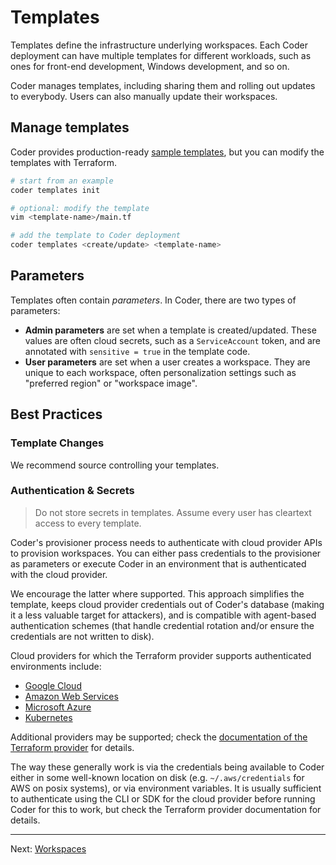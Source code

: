 # Templates

Templates define the infrastructure underlying workspaces. Each Coder deployment
can have multiple templates for different workloads, such as ones for front-end
development, Windows development, and so on.

Coder manages templates, including sharing them and rolling out updates
to everybody. Users can also manually update their workspaces.

## Manage templates

Coder provides production-ready [sample templates](https://github.com/coder/coder/tree/main/examples/templates),
but you can modify the templates with Terraform.

```sh
# start from an example
coder templates init

# optional: modify the template
vim <template-name>/main.tf

# add the template to Coder deployment
coder templates <create/update> <template-name>
```

## Parameters

Templates often contain _parameters_. In Coder, there are two types of parameters:

- **Admin parameters** are set when a template is created/updated. These values
  are often cloud secrets, such as a `ServiceAccount` token, and are annotated
  with `sensitive = true` in the template code.
- **User parameters** are set when a user creates a workspace. They are unique
  to each workspace, often personalization settings such as "preferred region"
  or "workspace image".

## Best Practices

### Template Changes

We recommend source controlling your templates.

### Authentication & Secrets

<blockquote class="danger">
  <p>
  Do not store secrets in templates. Assume every user has cleartext access
  to every template.
  </p>
</blockquote>

Coder's provisioner process needs to authenticate with cloud provider APIs to provision
workspaces. You can either pass credentials to the provisioner as parameters or execute Coder
in an environment that is authenticated with the cloud provider.

We encourage the latter where supported. This approach simplifies the template, keeps cloud
provider credentials out of Coder's database (making it a less valuable target for attackers),
and is compatible with agent-based authentication schemes (that handle credential rotation
and/or ensure the credentials are not written to disk).

Cloud providers for which the Terraform provider supports authenticated environments include:

- [Google Cloud](https://registry.terraform.io/providers/hashicorp/google/latest/docs)
- [Amazon Web Services](https://registry.terraform.io/providers/hashicorp/aws/latest/docs)
- [Microsoft Azure](https://registry.terraform.io/providers/hashicorp/azurerm/latest/docs)
- [Kubernetes](https://registry.terraform.io/providers/hashicorp/kubernetes/latest/docs)

Additional providers may be supported; check the
[documentation of the Terraform provider](https://registry.terraform.io/browse/providers) for
details.

The way these generally work is via the credentials being available to Coder either in some
well-known location on disk (e.g. `~/.aws/credentials` for AWS on posix systems), or via
environment variables. It is usually sufficient to authenticate using the CLI or SDK for the
cloud provider before running Coder for this to work, but check the Terraform provider
documentation for details.

---

Next: [Workspaces](./workspaces.md)
